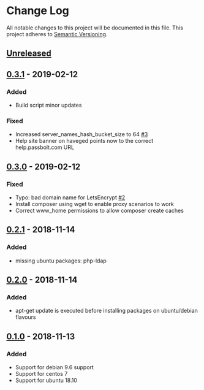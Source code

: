 # Change Log

All notable changes to this project will be documented in this file.
This project adheres to [Semantic Versioning](http://semver.org/).

## [Unreleased](https://github.com/passbolt/passbolt_install_scripts/compare/v0.3.1...HEAD)

## [0.3.1](https://github.com/passbolt/passbolt_install_scripts/compare/v0.3.1..v0.3.0) - 2019-02-12

### Added

- Build script minor updates

### Fixed

- Increased server_names_hash_bucket_size to 64 [#3](https://github.com/passbolt/passbolt_install_scripts/issues/3)
- Help site banner on haveged points now to the correct help.passbolt.com URL

## [0.3.0](https://github.com/passbolt/passbolt_install_scripts/compare/v0.3.0..v0.2.1) - 2019-02-12

### Fixed

- Typo: bad domain name for LetsEncrypt [#2](https://github.com/passbolt/passbolt_install_scripts/pull/2)
- Install composer using wget to enable proxy scenarios to work
- Correct www_home permissions to allow composer create caches

## [0.2.1](https://github.com/passbolt/passbolt_install_scripts/compare/v0.2.1..v0.2.0) - 2018-11-14

### Added

- missing ubuntu packages: php-ldap

## [0.2.0](https://github.com/passbolt/passbolt_install_scripts/compare/v0.2.0..v0.1.0) - 2018-11-14

### Added

- apt-get update is executed before installing packages on ubuntu/debian flavours

## [0.1.0](https://github.com/passbolt/passbolt_install_scripts/releases/tag/v0.1.0) - 2018-11-13

### Added

- Support for debian 9.6 support
- Support for centos 7
- Support for ubuntu 18.10
